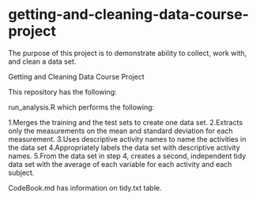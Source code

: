 # getting-and-cleaning-data-course-project

The purpose of this project is to demonstrate ability to collect, work with, and clean a data set.

Getting and Cleaning Data Course Project

This repository has the following:

run_analysis.R which performs the following:

1.Merges the training and the test sets to create one data set.
2.Extracts only the measurements on the mean and standard deviation for each measurement.
3.Uses descriptive activity names to name the activities in the data set
4.Appropriately labels the data set with descriptive activity names.
5.From the data set in step 4, creates a second, independent tidy data set with the average of each variable for each activity and each subject.

CodeBook.md has information on tidy.txt table.
